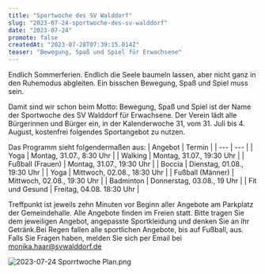 ```yaml
---
title: "Sportwoche des SV Walddorf"
slug: "2023-07-24-sportwoche-des-sv-walddorf"
date: "2023-07-24"
promote: false
createdAt: "2023-07-28T07:39:15.014Z"
teaser: "Bewegung, Spaß und Spiel für Erwachsene"
---
```

Endlich Sommerferien. Endlich die Seele baumeln lassen,
aber nicht ganz in den Ruhemodus abgleiten.
Ein bisschen Bewegung, Spaß und Spiel muss sein. 

Damit sind wir schon beim Motto: Bewegung, Spaß und Spiel ist der Name der Sportwoche des SV Walddorf für Erwachsene. Der Verein lädt alle Bürgerinnen und Bürger ein, in der Kalenderwoche 31, vom 31. Juli bis 4. August, kostenfrei folgendes Sportangebot zu nutzen.

Das Programm sieht folgendermaßen aus:
| Angebot  | Termin |
| --- | --- |
| Yoga | Montag, 31.07., 8:30 Uhr |
| Walking | Montag, 31.07., 19:30 Uhr |
| Fußball (Frauen) | Montag, 31.07., 19:30 Uhr |
| Boccia | Dienstag, 01.08., 19:30 Uhr |
| Yoga | Mittwoch, 02.08., 18:30 Uhr |
| Fußball (Männer) | Mittwoch, 02.08., 19:30 Uhr |
| Badminton | Donnerstag, 03.08., 19 Uhr |
| Fit und Gesund | Freitag, 04.08. 18:30 Uhr |

Treffpunkt ist jeweils zehn Minuten vor Beginn aller Angebote am Parkplatz der Gemeindehalle. Alle Angebote finden im Freien statt. Bitte tragen Sie dem jeweiligen Angebot, angepasste Sportkleidung und denken Sie an ihr Getränk.Bei Regen fallen alle sportlichen Angebote, bis auf Fußball, aus. Falls Sie Fragen haben, melden Sie sich per Email bei [monika.haar@svwalddorf.de](mailto:monika.haar@svwalddorf.de)

![2023-07-24 Sporrtwoche Plan.png](/uploads/2023_07_24_Sporrtwoche_Plan_f811199f6e.png)
